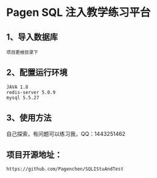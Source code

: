 # Pagen SQL 注入教学练习平台

## 1、导入数据库

```
项目更根目录下
```

## 2、配置运行环境

```
JAVA 1.8
redis-server 5.0.9
mysql 5.5.27
```

## 3、使用方法

自己探索，有问题可以练习我，QQ：1443251462



## 项目开源地址：

```
https://github.com/Pagenchen/SQLIStuAndTest
```

